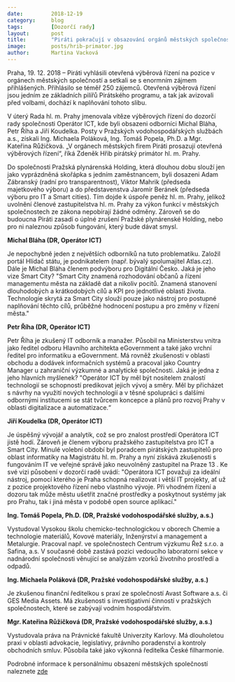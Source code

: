 ```yaml
---
date:         2018-12-19
category:     blog
tags:         [Dozorčí rady]
layout:       post
title:        "Piráti pokračují v obsazování orgánů městských společností vítězi otevřených výběrových řízení"
image: 	      posts/hrib-primator.jpg
author:       Martina Vacková
---
```


Praha, 19. 12. 2018 – Piráti vyhlásili otevřená výběrová řízení na pozice v orgánech městských společností a setkali se s enormním zájmem přihlášených. Přihlásilo se téměř 250 zájemců. Otevřená výběrová řízení jsou jedním ze základních pilířů Pirátského programu, a tak jak avizovali před volbami, dochází k naplňování tohoto slibu. 

V úterý Rada hl. m. Prahy jmenovala vítěze výběrových řízení do dozorčí rady společnosti Operátor ICT, kde byli obsazeni odborníci Michal Bláha, Petr Říha a Jiří Koudelka. Posty v Pražských vodohospodářských službách a.s., získali Ing. Michaela Poláková, Ing. Tomáš Popela, Ph.D. a Mgr. Kateřina Růžičková. „V orgánech městských firem Piráti prosazují otevřená výběrových řízení“, říká Zdeněk Hřib pirátský primátor hl. m. Prahy.

Do společnosti Pražská plynárenská Holding, která dlouhou dobu slouží jen jako vyprázdněná skořápka s jedním zaměstnancem, byli dosazeni Adam Zábranský (radní pro transparentnost), Viktor Mahrik (předseda majetkového výboru) a do představenstva Jaromír Beránek (předseda výboru pro IT a Smart cities). Tím dojde k úspoře peněz hl. m. Prahy, jelikož uvolnění členové zastupitelstva hl. m. Prahy za výkon funkcí v městských společnostech ze zákona nepobírají žádné odměny. Zároveň se do budoucna Piráti zasadí o úplné zrušení Pražské plynárenské Holding, nebo pro ni naleznou způsob fungování, který bude dávat smysl. 

**Michal Bláha (DR, Operátor ICT)**

Je nepochybně jeden z největších odborníků na tuto problematiku. Založil portál Hlídač státu, je podnikatelem (např. bývalý spolumajitel Atlas.cz). Dále je Michal Bláha členem podvýboru pro Digitální Česko. Jaká je jeho vize Smart City? "Smart City znamená rozhodování občanů a řízení managementu města na základě dat a nikoliv pocitů. Znamená stanovení dlouhodobých a krátkodobých cílů a KPI pro jednotlivé oblasti života. Technologie skrytá za Smart City slouží pouze jako nástroj pro postupné naplňování těchto cílů, průběžné hodnocení postupu a pro změny v řízení města."

**Petr Říha (DR, Operátor ICT)**

Petr Říha je zkušený IT odborník a manažer.  Působil na Ministerstvu vnitra jako ředitel odboru Hlavního architekta eGovernment a také jako vrchní ředitel pro informatiku a eGovernment. Má rovněž zkušenosti v oblasti obchodu a dodávek informačních systémů a pracoval jako Country Manager u zahraniční výzkumné a analytické společnosti. Jaká je jedna z jeho hlavních myšlenek? "Operátor ICT by měl být nositelem znalostí technologií se schopností predikovat jejich vývoj a směry. Měl by přicházet s návrhy na využití nových technologií a v těsné spolupráci s dalšími odbornými institucemi se stát tvůrcem koncepce a plánů pro rozvoj Prahy v oblasti digitalizace a automatizace.“

**Jiří Koudelka (DR, Operátor ICT)**

Je úspěšný vývojář a analytik, což se pro znalost prostředí Operátora ICT jistě hodí. Zároveň je členem výboru pražského zastupitelstva pro ICT a Smart City. Minulé volební období byl poradcem pirátských zastupitelů pro oblast informatiky na Magistrátu hl. m. Prahy a nyní získává zkušenosti s fungováním IT ve veřejné správě jako neuvolněný zastupitel na Praze 13 . Ke své vizi působení v dozorčí radě uvádí: "Operátora ICT považuji za ideální nástroj, pomocí kterého je Praha schopná realizovat i větší IT projekty, ať už z pozice projektového řízení nebo vlastního vývoje. Při vhodném řízení a dozoru tak může městu ušetřit značné prostředky a poskytnout systémy jak pro Prahu, tak i jiná města v podobě open source aplikací."

**Ing. Tomáš Popela, Ph.D. (DR, Pražské vodohospodářské služby, a.s.)**

Vystudoval Vysokou školu chemicko-technologickou v oborech Chemie a technologie materiálů, Kovové materiály, Inženýrství a management a Metalurgie. Pracoval např. ve společnostech Centrum výzkumu Řež s.r.o. a Safina, a.s. V současné době zastává pozici vedoucího laboratorní sekce v nadnárodní společnosti věnující se analýzám vzorků životního prostředí a odpadů.

**Ing. Michaela Poláková (DR, Pražské vodohospodářské služby, a.s.)**

Je zkušenou finanční ředitelkou s praxí ze společností Avast Software a.s. či  GES Media Assets. Má zkušenosti s investigativní činností v pražských společnostech, které se zabývají vodním hospodářstvím.

**Mgr. Kateřina Růžičková (DR, Pražské vodohospodářské služby, a.s.)**

Vystudovala práva na Právnické fakultě Univerzity Karlovy. Má dlouholetou praxi v oblasti advokacie, legislativy, právního poradenství a kontroly obchodních smluv. Působila také jako výkonná ředitelka České filharmonie.


Podrobné informace k personálnímu obsazení městských společností naleznete [zde](https://docs.google.com/spreadsheets/d/1PZKXV6MfGcrHAiNv1ttiImsA6oUjNnAcLRl56_RUSoE/edit?fbclid=IwAR0QlL_HpyZqqnRfgD_MV7rJr4MJrCrfG44hNT31fF18AC6lf0Q_4yaYW5M#gid=0)


